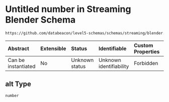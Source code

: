 # Untitled number in Streaming Blender Schema

```txt
https://github.com/databeacon/level5-schemas/schemas/streaming/blender.schema.json#/properties/flights/properties/synced/properties/location/properties/alt
```



| Abstract            | Extensible | Status         | Identifiable            | Custom Properties | Additional Properties | Access Restrictions | Defined In                                                                              |
| :------------------ | :--------- | :------------- | :---------------------- | :---------------- | :-------------------- | :------------------ | :-------------------------------------------------------------------------------------- |
| Can be instantiated | No         | Unknown status | Unknown identifiability | Forbidden         | Allowed               | none                | [blender.schema.json\*](../../out/streaming/blender.schema.json "open original schema") |

## alt Type

`number`
